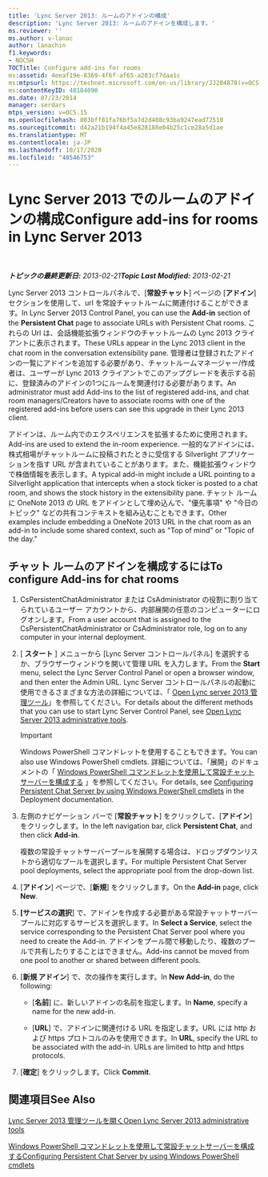 ```yaml
---
title: 'Lync Server 2013: ルームのアドインの構成'
description: 'Lync Server 2013: ルームのアドインを構成します。'
ms.reviewer: ''
ms.author: v-lanac
author: lanachin
f1.keywords:
- NOCSH
TOCTitle: Configure add-ins for rooms
ms:assetid: 4eeaf19e-8369-4f6f-af65-a283cf7daa1c
ms:mtpsurl: https://technet.microsoft.com/en-us/library/JJ204878(v=OCS.15)
ms:contentKeyID: 48184090
ms.date: 07/23/2014
manager: serdars
mtps_version: v=OCS.15
ms.openlocfilehash: 803bff81fa76bf5a7d2d408c93ba9247ead72510
ms.sourcegitcommit: d42a21b194f4a45e828188e04b25c1ce28a5d1ae
ms.translationtype: MT
ms.contentlocale: ja-JP
ms.lasthandoff: 10/17/2020
ms.locfileid: "48546753"
---
```

# <a name="configure-add-ins-for-rooms-in-lync-server-2013"></a><span data-ttu-id="04f90-103">Lync Server 2013 でのルームのアドインの構成</span><span class="sxs-lookup"><span data-stu-id="04f90-103">Configure add-ins for rooms in Lync Server 2013</span></span>

<div data-xmlns="http://www.w3.org/1999/xhtml">

<div class="topic" data-xmlns="http://www.w3.org/1999/xhtml" data-msxsl="urn:schemas-microsoft-com:xslt" data-cs="https://msdn.microsoft.com/">

<div data-asp="https://msdn2.microsoft.com/asp">



</div>

<div id="mainSection">

<div id="mainBody">

<span> </span>

<span data-ttu-id="04f90-104">_**トピックの最終更新日:** 2013-02-21_</span><span class="sxs-lookup"><span data-stu-id="04f90-104">_**Topic Last Modified:** 2013-02-21_</span></span>

<span data-ttu-id="04f90-105">Lync Server 2013 コントロールパネルで、[**常設チャット**] ページの [**アドイン**] セクションを使用して、url を常設チャットルームに関連付けることができます。</span><span class="sxs-lookup"><span data-stu-id="04f90-105">In Lync Server 2013 Control Panel, you can use the **Add-in** section of the **Persistent Chat** page to associate URLs with Persistent Chat rooms.</span></span> <span data-ttu-id="04f90-106">これらの Url は、会話機能拡張ウィンドウのチャットルームの Lync 2013 クライアントに表示されます。</span><span class="sxs-lookup"><span data-stu-id="04f90-106">These URLs appear in the Lync 2013 client in the chat room in the conversation extensibility pane.</span></span> <span data-ttu-id="04f90-107">管理者は登録されたアドインの一覧にアドインを追加する必要があり、チャットルームマネージャー/作成者は、ユーザーが Lync 2013 クライアントでこのアップグレードを表示する前に、登録済みのアドインの1つにルームを関連付ける必要があります。</span><span class="sxs-lookup"><span data-stu-id="04f90-107">An administrator must add Add-ins to the list of registered add-ins, and chat room managers/Creators have to associate rooms with one of the registered add-ins before users can see this upgrade in their Lync 2013 client.</span></span>

<span data-ttu-id="04f90-108">アドインは、ルーム内でのエクスペリエンスを拡張するために使用されます。</span><span class="sxs-lookup"><span data-stu-id="04f90-108">Add-ins are used to extend the in-room experience.</span></span> <span data-ttu-id="04f90-109">一般的なアドインには、株式相場がチャットルームに投稿されたときに受信する Silverlight アプリケーションを指す URL が含まれていることがあります。また、機能拡張ウィンドウで株価情報を表示します。</span><span class="sxs-lookup"><span data-stu-id="04f90-109">A typical add-in might include a URL pointing to a Silverlight application that intercepts when a stock ticker is posted to a chat room, and shows the stock history in the extensibility pane.</span></span> <span data-ttu-id="04f90-110">チャット ルームに OneNote 2013 の URL をアドインとして埋め込んで、"優先事項" や "今日のトピック" などの共有コンテキストを組み込むこともできます。</span><span class="sxs-lookup"><span data-stu-id="04f90-110">Other examples include embedding a OneNote 2013 URL in the chat room as an add-in to include some shared context, such as "Top of mind" or "Topic of the day."</span></span>

<div>

## <a name="to-configure-add-ins-for-chat-rooms"></a><span data-ttu-id="04f90-111">チャット ルームのアドインを構成するには</span><span class="sxs-lookup"><span data-stu-id="04f90-111">To configure Add-ins for chat rooms</span></span>

1.  <span data-ttu-id="04f90-112">CsPersistentChatAdministrator または CsAdministrator の役割に割り当てられているユーザー アカウントから、内部展開の任意のコンピューターにログオンします。</span><span class="sxs-lookup"><span data-stu-id="04f90-112">From a user account that is assigned to the CsPersistentChatAdministrator or CsAdministrator role, log on to any computer in your internal deployment.</span></span>

2.  <span data-ttu-id="04f90-113">[ **スタート** ] メニューから [Lync Server コントロールパネル] を選択するか、ブラウザーウィンドウを開いて管理 URL を入力します。</span><span class="sxs-lookup"><span data-stu-id="04f90-113">From the **Start** menu, select the Lync Server Control Panel or open a browser window, and then enter the Admin URL.</span></span> <span data-ttu-id="04f90-114">Lync Server コントロールパネルの起動に使用できるさまざまな方法の詳細については、「 [Open Lync server 2013 管理ツール](lync-server-2013-open-lync-server-administrative-tools.md)」を参照してください。</span><span class="sxs-lookup"><span data-stu-id="04f90-114">For details about the different methods that you can use to start Lync Server Control Panel, see [Open Lync Server 2013 administrative tools](lync-server-2013-open-lync-server-administrative-tools.md).</span></span>
    
    <div>
    

    > [!IMPORTANT]  
    > <span data-ttu-id="04f90-115">Windows PowerShell コマンドレットを使用することもできます。</span><span class="sxs-lookup"><span data-stu-id="04f90-115">You can also use Windows PowerShell cmdlets.</span></span> <span data-ttu-id="04f90-116">詳細については、「展開」のドキュメントの「 <A href="configuring-persistent-chat-server-by-using-windows-powershell-cmdlets.md">Windows PowerShell コマンドレットを使用して常設チャットサーバーを構成する</A> 」を参照してください。</span><span class="sxs-lookup"><span data-stu-id="04f90-116">For details, see <A href="configuring-persistent-chat-server-by-using-windows-powershell-cmdlets.md">Configuring Persistent Chat Server by using Windows PowerShell cmdlets</A> in the Deployment documentation.</span></span>

    
    </div>

3.  <span data-ttu-id="04f90-117">左側のナビゲーション バーで [**常設チャット**] をクリックして、[**アドイン**] をクリックします。</span><span class="sxs-lookup"><span data-stu-id="04f90-117">In the left navigation bar, click **Persistent Chat**, and then click **Add-in**.</span></span>
    
    <span data-ttu-id="04f90-118">複数の常設チャットサーバープールを展開する場合は、ドロップダウンリストから適切なプールを選択します。</span><span class="sxs-lookup"><span data-stu-id="04f90-118">For multiple Persistent Chat Server pool deployments, select the appropriate pool from the drop-down list.</span></span>

4.  <span data-ttu-id="04f90-119">[**アドイン**] ページで、[**新規**] をクリックします。</span><span class="sxs-lookup"><span data-stu-id="04f90-119">On the **Add-in** page, click **New**.</span></span>

5.  <span data-ttu-id="04f90-120">**[サービスの選択**] で、アドインを作成する必要がある常設チャットサーバープールに対応するサービスを選択します。</span><span class="sxs-lookup"><span data-stu-id="04f90-120">In **Select a Service**, select the service corresponding to the Persistent Chat Server pool where you need to create the Add-in.</span></span> <span data-ttu-id="04f90-121">アドインをプール間で移動したり、複数のプールで共有したりすることはできません。</span><span class="sxs-lookup"><span data-stu-id="04f90-121">Add-ins cannot be moved from one pool to another or shared between different pools.</span></span>

6.  <span data-ttu-id="04f90-122">[**新規 アドイン**] で、次の操作を実行します。</span><span class="sxs-lookup"><span data-stu-id="04f90-122">In **New Add-in**, do the following:</span></span>
    
      - <span data-ttu-id="04f90-123">[**名前**] に、新しいアドインの名前を指定します。</span><span class="sxs-lookup"><span data-stu-id="04f90-123">In **Name**, specify a name for the new add-in.</span></span>
    
      - <span data-ttu-id="04f90-p106">[**URL**] で、アドインに関連付ける URL を指定します。URL には http および https プロトコルのみを使用できます。</span><span class="sxs-lookup"><span data-stu-id="04f90-p106">In **URL**, specify the URL to be associated with the add-in. URLs are limited to http and https protocols.</span></span>

7.  <span data-ttu-id="04f90-126">[**確定**] をクリックします。</span><span class="sxs-lookup"><span data-stu-id="04f90-126">Click **Commit**.</span></span>

</div>

<div>

## <a name="see-also"></a><span data-ttu-id="04f90-127">関連項目</span><span class="sxs-lookup"><span data-stu-id="04f90-127">See Also</span></span>


[<span data-ttu-id="04f90-128">Lync Server 2013 管理ツールを開く</span><span class="sxs-lookup"><span data-stu-id="04f90-128">Open Lync Server 2013 administrative tools</span></span>](lync-server-2013-open-lync-server-administrative-tools.md)  


[<span data-ttu-id="04f90-129">Windows PowerShell コマンドレットを使用して常設チャットサーバーを構成する</span><span class="sxs-lookup"><span data-stu-id="04f90-129">Configuring Persistent Chat Server by using Windows PowerShell cmdlets</span></span>](configuring-persistent-chat-server-by-using-windows-powershell-cmdlets.md)  
  

</div>

</div>

<span> </span>

</div>

</div>

</div>

